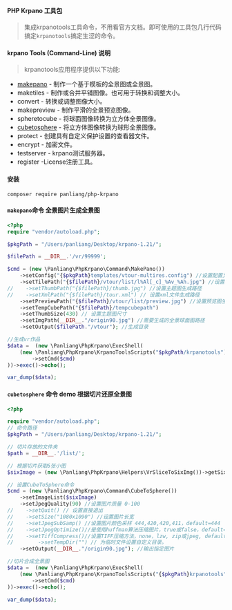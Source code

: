 #### PHP Krpano 工具包

> 集成krpanotools工具命令，不用看官方文档。即可使用的工具包几行代码搞定`krpanotools`搞定生涩的命令。

#### krpano Tools (Command-Line) 说明
 > krpanotools应用程序提供以下功能:
 * [makepano](/tests/make_pano_test.php) - 制作一个基于模板的全景图或全景图。
 * maketiles - 制作或合并平铺图像。也可用于转换和调整大小。
 * convert - 转换或调整图像大小。
 * makepreview - 制作平滑的全景预览图像。
 * spheretocube - 将球面图像转换为立方体全景图像。
 * [cubetosphere](/tests/cubetosphere_test.php) - 将立方体图像转换为球形全景图像。
 * protect - 创建具有自定义保护设置的查看器文件。
 * encrypt - 加密文件。
 * testserver - krpano测试服务器。
 * register -License注册工具。

#### 安装
```shell
composer require panliang/php-krpano
```

#### `makepano`命令 全景图片生成全景图
```php
<?php
require "vendor/autoload.php";

$pkgPath = "/Users/panliang/Desktop/krpano-1.21/";

$filePath = __DIR__.'/vr/99999';

$cmd = (new \Panliang\PhpKrpano\Command\MakePano())
    ->setConfig("{$pkgPath}templates/vtour-multires.config") //设置配置文件
    ->setTilePath("{$filePath}/vtour/list/l%Al[_c]_%Av_%Ah.jpg") //设置切片规则
//    ->setThumbPath("{$filePath}/thumb.jpg") //设置主题图生成路径
//    ->setXmlPath("{$filePath}/tour.xml") // 设置xml文件生成路径
    ->setPreviewPath("{$filePath}/vtour/list/preview.jpg") //设置预览图生成路径
    ->setTempCubePath("{$filePath}/tempcubepath")
    ->setThumbSize(430) // 设置主题图尺寸
    ->setImgPath(__DIR__."/origin90.jpg") //需要生成的全景球面图路径
    ->setOutput($filePath."/vtour"); //生成目录

//生成vr作品
$data =  (new \Panliang\PhpKrpano\ExecShell(
    (new \Panliang\PhpKrpano\KrpanoToolsScripts("$pkgPath/krpanotools"))
        ->setCmd($cmd)
))->exec()->echo();

var_dump($data);

```

#### `cubetosphere` 命令 demo 根据切片还原全景图
```PHP
<?php

require "vendor/autoload.php";
// 命令路径
$pkgPath = "/Users/panliang/Desktop/krpano-1.21/";

// 切片存放的文件夹
$path = __DIR__.'/list/';

// 根据切片获取6张小图
$sixImage = (new \Panliang\PhpKrpano\Helpers\VrSliceToSixImg())->getSixImage($path);

// 设置CubeToSphere命令
$cmd = (new \Panliang\PhpKrpano\Command\CubeToSphere())
    ->setImageList($sixImage)
    ->setJpegQuality(90) //设置图片质量 0-100
//    ->setQuit() // 设置直接退出
//    ->setSize("1080x1090") //设置图片长宽
//    ->setJpegSubSamp() //设置图片颜色采样 444,420,420,411，default=444
//    ->setJpegOptimize()//是使用huffman算法压缩图片，true或false，default=true。
//    ->setTiffCompress()//设置TIFF压缩方法，none，lzw, zip或jpeg, default=lzw。
//        ->setTempDir("") // 为临时文件设置自定义目录。
    ->setOutput(__DIR__."/origin90.jpg"); //输出指定图片

//切片合成全景图
$data =  (new \Panliang\PhpKrpano\ExecShell(
    (new \Panliang\PhpKrpano\KrpanoToolsScripts("{$pkgPath}krpanotools"))
        ->setCmd($cmd)
))->exec()->echo();

var_dump($data);


```

